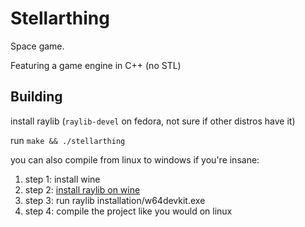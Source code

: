 # Stellarthing

Space game.

Featuring a game engine in C++ (no STL)

## Building

install raylib (`raylib-devel` on fedora, not sure if other distros have it)

run `make && ./stellarthing`

you can also compile from linux to windows if you're insane:

1. step 1: install wine
2. step 2: [install raylib on wine](https://raysan5.itch.io/raylib/purchase)
3. step 3: run raylib installation/w64devkit.exe
4. step 4: compile the project like you would on linux
